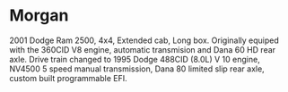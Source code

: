 # Morgan
2001 Dodge Ram 2500, 4x4, Extended cab, Long box. Originally equiped with the 360CID V8 engine, automatic transmision and Dana 60 HD rear axle. Drive train changed to 1995 Dodge 488CID (8.0L) V 10 engine, NV4500 5 speed manual transmission, Dana 80 limited slip rear axle, custom built programmable EFI. 
